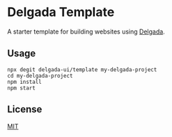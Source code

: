 # Delgada Template

A starter template for building websites using [Delgada](https://github.com/delgada-ui/delgada).

## Usage

```
npx degit delgada-ui/template my-delgada-project
cd my-delgada-project
npm install
npm start
```

## License

[MIT](LICENSE)
